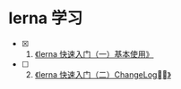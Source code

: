 # lerna 学习

- [x] 1. [《lerna 快速入门（一）基本使用》](./doc/GETSTART.md)

- [ ] 2. [《lerna 快速入门（二）ChangeLog》](./doc/CHANGELOG.md)
